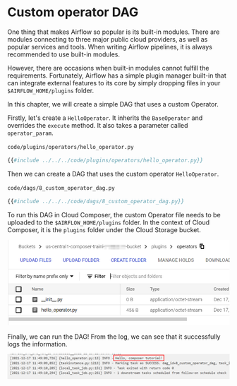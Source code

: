 # Custom operator DAG

One thing that makes Airflow so popular is its built-in modules. There are modules connecting to three major public cloud providers, as well as popular services and tools. When writing Airflow pipelines, it is always recommended to use built-in modules. 

However, there are occasions when built-in modules cannot fulfill the requirements. Fortunately, Airflow has a simple plugin manager built-in that can integrate external features to its core by simply dropping files in your `$AIRFLOW_HOME/plugins` folder.

In this chapter, we will create a simple DAG that uses a custom Operator.

Firstly, let's create a `HelloOperator`. It inherits the `BaseOperator` and overrides the `execute` method. It also takes a parameter called `operator_param`.

`code/plugins/operators/hello_operator.py`
```python
{{#include ../../../code/plugins/operators/hello_operator.py}}
```

Then we can create a DAG that uses the custom operator `HelloOperator`.

`code/dags/8_custom_operator_dag.py`
```python
{{#include ../../../code/dags/8_custom_operator_dag.py}}
```

To run this DAG in Cloud Composer, the custom Operator file needs to be uploaded to the `$AIRFLOW_HOME/plugins` folder. In the context of Cloud Composer, it is the `plugins` folder under the Cloud Storage bucket.

![composer plugin folder](composer-plugins-folder.png)

Finally, we can run the DAG! From the log, we can see that it successfully logs the information.

![custom operator DAG](airflow-custom-operator-dag.png)
